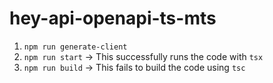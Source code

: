 # hey-api-openapi-ts-mts

1. `npm run generate-client`
2. `npm run start` -> This successfully runs the code with `tsx`
3. `npm run build` -> This fails to build the code using `tsc`